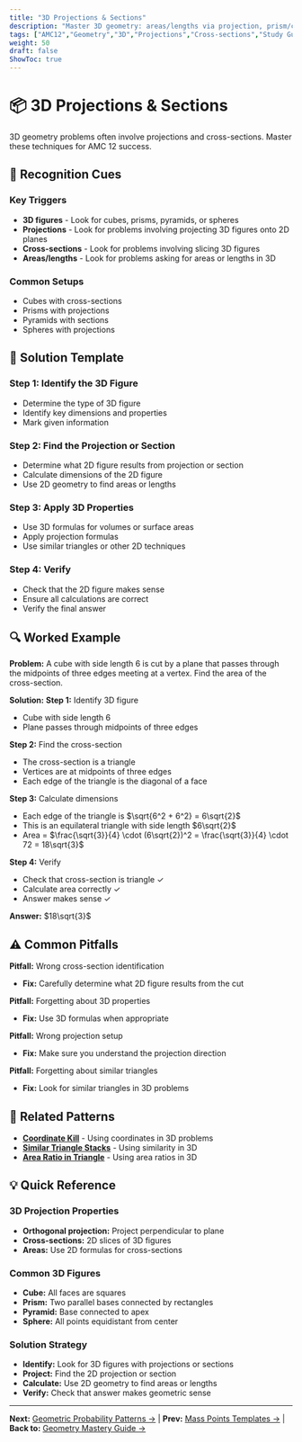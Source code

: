 ```yaml
---
title: "3D Projections & Sections"
description: "Master 3D geometry: areas/lengths via projection, prism/cube cross-sections, and 3D to 2D conversion techniques."
tags: ["AMC12","Geometry","3D","Projections","Cross-sections","Study Guide"]
weight: 50
draft: false
ShowToc: true
---
```


# 📦 3D Projections & Sections

3D geometry problems often involve projections and cross-sections. Master these techniques for AMC 12 success.

## 🎯 Recognition Cues

### Key Triggers
- **3D figures** - Look for cubes, prisms, pyramids, or spheres
- **Projections** - Look for problems involving projecting 3D figures onto 2D planes
- **Cross-sections** - Look for problems involving slicing 3D figures
- **Areas/lengths** - Look for problems asking for areas or lengths in 3D

### Common Setups
- Cubes with cross-sections
- Prisms with projections
- Pyramids with sections
- Spheres with projections

## 🧩 Solution Template

### Step 1: Identify the 3D Figure
- Determine the type of 3D figure
- Identify key dimensions and properties
- Mark given information

### Step 2: Find the Projection or Section
- Determine what 2D figure results from projection or section
- Calculate dimensions of the 2D figure
- Use 2D geometry to find areas or lengths

### Step 3: Apply 3D Properties
- Use 3D formulas for volumes or surface areas
- Apply projection formulas
- Use similar triangles or other 2D techniques

### Step 4: Verify
- Check that the 2D figure makes sense
- Ensure all calculations are correct
- Verify the final answer

## 🔍 Worked Example

**Problem:** A cube with side length 6 is cut by a plane that passes through the midpoints of three edges meeting at a vertex. Find the area of the cross-section.

**Solution:**
**Step 1:** Identify 3D figure
- Cube with side length 6
- Plane passes through midpoints of three edges

**Step 2:** Find the cross-section
- The cross-section is a triangle
- Vertices are at midpoints of three edges
- Each edge of the triangle is the diagonal of a face

**Step 3:** Calculate dimensions
- Each edge of the triangle is $\sqrt{6^2 + 6^2} = 6\sqrt{2}$
- This is an equilateral triangle with side length $6\sqrt{2}$
- Area = $\frac{\sqrt{3}}{4} \cdot (6\sqrt{2})^2 = \frac{\sqrt{3}}{4} \cdot 72 = 18\sqrt{3}$

**Step 4:** Verify
- Check that cross-section is triangle ✓
- Calculate area correctly ✓
- Answer makes sense ✓

**Answer:** $18\sqrt{3}$

## ⚠️ Common Pitfalls

**Pitfall:** Wrong cross-section identification
- **Fix:** Carefully determine what 2D figure results from the cut

**Pitfall:** Forgetting about 3D properties
- **Fix:** Use 3D formulas when appropriate

**Pitfall:** Wrong projection setup
- **Fix:** Make sure you understand the projection direction

**Pitfall:** Forgetting about similar triangles
- **Fix:** Look for similar triangles in 3D problems

## 🔗 Related Patterns

- [**Coordinate Kill**](coordinate-kill) - Using coordinates in 3D problems
- [**Similar Triangle Stacks**](similar-triangle-stacks) - Using similarity in 3D
- [**Area Ratio in Triangle**](area-ratio-in-triangle) - Using area ratios in 3D

## 💡 Quick Reference

### 3D Projection Properties
- **Orthogonal projection:** Project perpendicular to plane
- **Cross-sections:** 2D slices of 3D figures
- **Areas:** Use 2D formulas for cross-sections

### Common 3D Figures
- **Cube:** All faces are squares
- **Prism:** Two parallel bases connected by rectangles
- **Pyramid:** Base connected to apex
- **Sphere:** All points equidistant from center

### Solution Strategy
- **Identify:** Look for 3D figures with projections or sections
- **Project:** Find the 2D projection or section
- **Calculate:** Use 2D geometry to find areas or lengths
- **Verify:** Check that answer makes geometric sense

---

**Next:** [Geometric Probability Patterns →](geometric-probability-patterns) | **Prev:** [Mass Points Templates →](mass-points-templates) | **Back to:** [Geometry Mastery Guide →](../)
